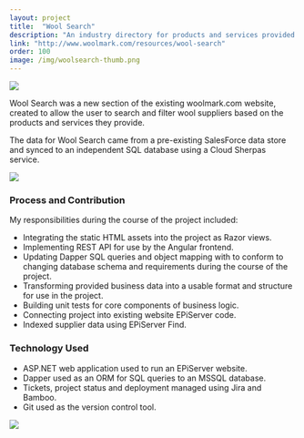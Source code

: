 ```yaml
---
layout: project
title:  "Wool Search"
description: "An industry directory for products and services provided by wool suppliers."
link: "http://www.woolmark.com/resources/wool-search"
order: 100
image: /img/woolsearch-thumb.png
---
```


![]({{site.baseurl}}/img/woolsearch-1.png#img-wool-hero)

Wool Search was a new section of the existing woolmark.com website, created to allow the user to search and filter wool suppliers based on the products and services they provide.

The data for Wool Search came from a pre-existing SalesForce data store and synced to an independent SQL database using a Cloud Sherpas service.

![]({{site.baseurl}}/img/woolsearch-2.png)

### Process and Contribution
My responsibilities during the course of the project included:

* Integrating the static HTML assets into the project as Razor views.
* Implementing REST API for use by the Angular frontend.
* Updating Dapper SQL queries and object mapping with to conform to changing database schema and requirements during the course of the project.
* Transforming provided business data into a usable format and structure for use in the project.
*  Building unit tests for core components of business logic.
* Connecting project into existing website EPiServer code.
* Indexed supplier data using EPiServer Find.

### Technology Used
* ASP.NET web application used to run an EPiServer website.
* Dapper used as an ORM for SQL queries to an MSSQL database.
* Tickets, project status and deployment managed using Jira and Bamboo.
* Git used as the version control tool.
  
![]({{site.baseurl}}/img/woolsearch-3.png#img-wool-footer)
